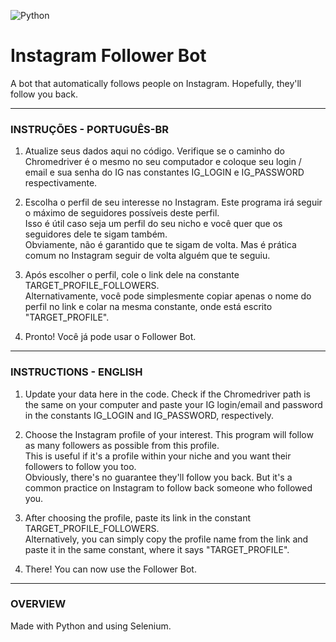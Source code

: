 ![Python](https://img.shields.io/badge/python-3670A0?style=for-the-badge&logo=python&logoColor=ffdd54)
# Instagram Follower Bot
A bot that automatically follows people on Instagram. Hopefully, they'll follow you back.

<hr>

### INSTRUÇÕES - PORTUGUÊS-BR

1. Atualize seus dados aqui no código. Verifique se o caminho do Chromedriver é o mesmo no seu computador e coloque seu login / email e sua senha do IG nas constantes IG_LOGIN e IG_PASSWORD respectivamente.

2. Escolha o perfil de seu interesse no Instagram. Este programa irá seguir o máximo de seguidores possíveis deste perfil. <br>
Isso é útil caso seja um perfil do seu nicho e você quer que os seguidores dele te sigam também. <br>
Obviamente, não é garantido que te sigam de volta. Mas é prática comum no Instagram seguir de volta alguém que te seguiu.

3. Após escolher o perfil, cole o link dele na constante TARGET_PROFILE_FOLLOWERS. <br>
Alternativamente, você pode simplesmente copiar apenas o nome do perfil no link e colar na mesma constante, onde está escrito "TARGET_PROFILE".

4. Pronto! Você já pode usar o Follower Bot.  

_______________________________________________________________________________________________________________

### INSTRUCTIONS - ENGLISH 

1. Update your data here in the code. Check if the Chromedriver path is the same on your computer and paste your IG login/email and password in the constants IG_LOGIN and IG_PASSWORD, respectively.

2. Choose the Instagram profile of your interest. This program will follow as many followers as possible from this profile. <br>
This is useful if it's a profile within your niche and you want their followers to follow you too. <br>
Obviously, there's no guarantee they'll follow you back. But it's a common practice on Instagram to follow back someone who followed you.

3. After choosing the profile, paste its link in the constant TARGET_PROFILE_FOLLOWERS. <br>
Alternatively, you can simply copy the profile name from the link and paste it in the same constant, where it says "TARGET_PROFILE".

4. There! You can now use the Follower Bot.

<hr>

### OVERVIEW
Made with Python and using Selenium.
